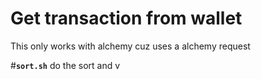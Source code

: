 # Get transaction from wallet

This only works with alchemy cuz uses a alchemy request

#**`sort.sh`**
do the sort and v
